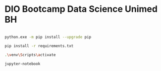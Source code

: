 # DIO Bootcamp Data Science Unimed BH

```bash

python.exe -m pip install --upgrade pip

pip install -r requirements.txt

.\venv\Scripts\activate

jupyter-notebook

```